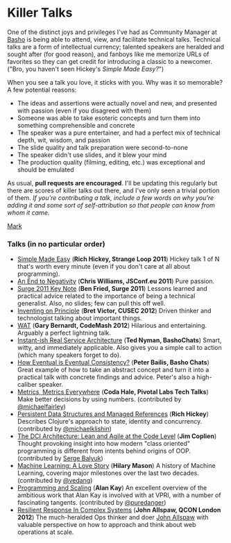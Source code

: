 # Killer Talks 

One of the distinct joys and privileges I've had as Community Manager at [Basho](http://basho.com) is being able to attend, view, and facilitate technical talks. Technical talks are a form of intellectual currency; talented speakers are heralded and sought after (for good reason), and fanboys like me memorize URLs of favorites so they can get credit for introducing a classic to a newcomer. ("Bro, you haven't seen Hickey's _Simple Made Easy?_")

When you see a talk you love, it sticks with you. Why was it so memorable? A few potential reasons:

* The ideas and assertions were actually novel and new, and presented with passion (even if you disagreed with them)
* Someone was able to take esoteric concepts and turn them into something comprehensible and concrete
* The speaker was a pure entertainer, and had a perfect mix of technical depth, wit, wisdom, and passion
* The slide quality and talk preparation were second-to-none
* The speaker didn't use slides, and it blew your mind
* The production quality (filming, editing, etc.) was exceptional and should be emulated
 
As usual, **pull requests are encouraged**. I'll be updating this regularly but there are scores of killer talks out there, and I've only seen a trivial portion of them. *If you're contributing a talk, include a few words on why you're adding it and some sort of self-attribution so that people can know from whom it came.*	

[Mark](https://twitter.com/pharkmillups) 

### Talks (in no particular order)

* [Simple Made Easy](http://www.infoq.com/presentations/Simple-Made-Easy) (**Rich Hickey, Strange Loop 2011**) Hickey talk 1 of N that's worth every minute (even if you don't care at all about programming).
* [An End to Negativity](http://jsconf.eu/2011/an_end_to_negativity.html) (**Chris Williams, JSConf.eu 2011**) Pure passion. 
* [Surge 2011 Key Note](http://www.youtube.com/watch?v=gNhn-bNc96Y) (**Ben Fried, Surge 2011**) Lessons learned and practical advice related to the importance of being a technical generalist. Also, no slides; few can pull this off well. 
* [Inventing on Principle](https://vimeo.com/36579366) (**Bret Victor, CUSEC 2012**) Driven thinker and technologist talking about important things. 
* [WAT](https://www.destroyallsoftware.com/talks/wat) (**Gary Bernardt, CodeMash 2012**) Hilarious and entertaining. Arguably a perfect lightning talk. 
* [Instant-ish Real Service Architecture](https://vimeo.com/37930578) (**Ted Nyman, BashoChats**) Smart, witty, and immediately applicable. Also gives you a simple call to action (which many speakers forget to do).
* [How Eventual is Eventual Consistency?](https://vimeo.com/37758648) (**Peter Bailis, Basho Chats**)  Great example of how to take an abstract concept and turn it into a practical talk with concrete findings and advice. Peter's also a high-caliber speaker.
* [Metrics, Metrics Everywhere](http://pivotallabs.com/talks/139-metrics-metrics-everywhere) (**Coda Hale, Pivotal Labs Tech Talks**) Make better decisions by using numbers. (contributed by [@michaelfairley](https://twitter.com/#!/michaelfairley))
* [Persistent Data Structures and Managed References](http://www.infoq.com/presentations/Value-Identity-State-Rich-Hickey) (**Rich Hickey**) Describes Clojure's approach to state, identity and concurrency. (contributed by [@michaelklishin](https://twitter.com/#!/michaelklishin))
* [The DCI Architecture: Lean and Agile at the Code Level](http://www.infoq.com/presentations/The-DCI-Architecture) (**Jim Coplien**) Thought provoking insight into how modern "class oriented" programming is different from intents behind origins of OOP. (contributed by [Serge Balyuk](https://github.com/bgipsy))
* [Machine Learning: A Love Story](http://www.infoq.com/presentations/Machine-Learning) (**Hilary Mason**) A history of Machine Learning, covering major milestones over the last two decades. (contributed by [@vedang](http://twitter.com/vedang))
* [Programming and Scaling](http://www.tele-task.de/archive/video/flash/14029/) (**Alan Kay**) An excellent overview of the ambitious work that Alan Kay is involved with at VPRI, with a number of fascinating tangents. (contributed by [@puredanger](http://twitter.com/puredanger))
* [Resilient Response In Complex Systems](http://www.infoq.com/presentations/Resilient-Response-In-Complex-Systems) (**John Allspaw, QCON London 2012**) The much-heralded Ops thinker and doer [John Allspaw](https://twitter.com/#!/allspaw) with valuable perspective on how to approach and think about web operations at scale. 

